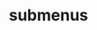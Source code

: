 ---
layout: page
title: submenus
nav: false
nav_order:
dropdown: false
children: 
    - title: publications
      permalink: /publications/
    - title: divider
    - title: projects
      permalink: /projects/
---